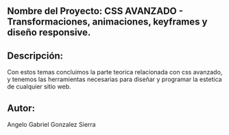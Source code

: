## Nombre del Proyecto: CSS AVANZADO - Transformaciones, animaciones, keyframes y diseño responsive.

## Descripción: 

Con estos temas concluimos la parte teorica relacionada con css avanzado, y tenemos las herramientas necesarias para diseñar y programar la estetica de cualquier sitio web.

## Autor: 

Angelo Gabriel Gonzalez Sierra

